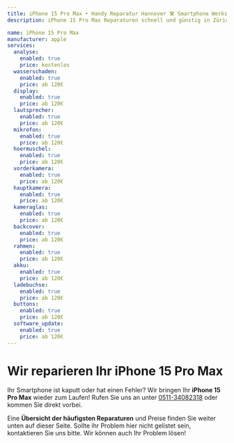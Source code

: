 ```yaml
---
title: iPhone 15 Pro Max ‣ Handy Reparatur Hannover 🛠️ Smartphone Werkstatt
description: iPhone 15 Pro Max Reparaturen schnell und günstig in Zürich. Wir reparieren Ihr iPhone 15 Max Pro in 30 Minuten. Jetzt Termin vereinbaren.

name: iPhone 15 Pro Max
manufacturer: apple
services:
  analyse:
    enabled: true
    price: kostenlos
  wasserschaden:
    enabled: true
    price: ab 120€
  display:
    enabled: true
    price: ab 120€
  lautsprecher:
    enabled: true
    price: ab 120€
  mikrofon:
    enabled: true
    price: ab 120€
  hoermuschel:
    enabled: true
    price: ab 120€
  vorderkamera:
    enabled: true
    price: ab 120€
  hauptkamera:
    enabled: true
    price: ab 120€
  kameraglas:
    enabled: true
    price: ab 120€
  backcover:
    enabled: true
    price: ab 120€
  rahmen:
    enabled: true
    price: ab 120€
  akku:
    enabled: true
    price: ab 120€
  ladebuchse:
    enabled: true
    price: ab 120€
  buttons:
    enabled: true
    price: ab 120€
  software_update:
    enabled: true
    price: ab 120€
---
```


# Wir reparieren Ihr iPhone 15 Pro Max

Ihr Smartphone ist kaputt oder hat einen Fehler? Wir bringen Ihr **iPhone 15 Pro Max** wieder zum Laufen!
Rufen Sie uns an unter [0511-34082318](tel:051134082318) oder kommen Sie direkt vorbei.

Eine **Übersicht der häufigsten Reparaturen** und Preise finden Sie weiter unten auf dieser Seite. Sollte ihr Problem hier nicht gelistet sein, kontaktieren Sie uns bitte. Wir können auch Ihr Problem lösen!